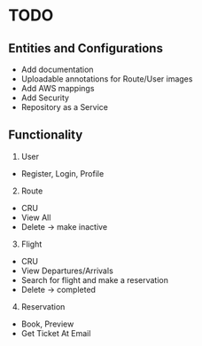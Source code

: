 # TODO

## Entities and Configurations
- Add documentation
- Uploadable annotations for Route/User images
- Add AWS mappings
- Add Security
- Repository as a Service

## Functionality
1. User 
- Register, Login, Profile
2. Route 
- CRU 
- View All 
- Delete -> make inactive
3. Flight 
- CRU 
- View Departures/Arrivals 
- Search for flight and make a reservation 
- Delete -> completed
4. Reservation 
- Book, Preview 
- Get Ticket At Email
